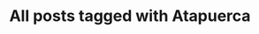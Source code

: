 ---
layout: tag
title: "All posts tagged with Atapuerca"
permalink: /weblog/tags/atapuerca/
taxonomy: Atapuerca
---